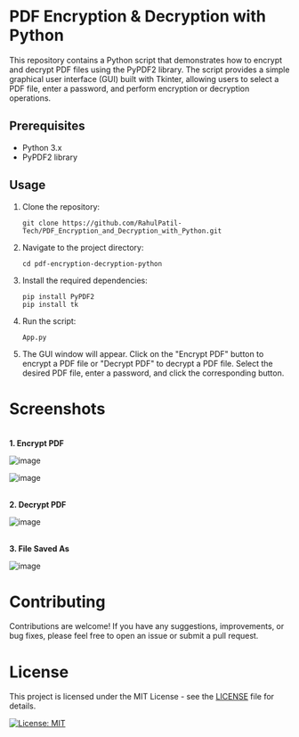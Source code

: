# PDF Encryption & Decryption with Python

This repository contains a Python script that demonstrates how to encrypt and decrypt PDF files using the PyPDF2 library. The script provides a simple graphical user interface (GUI) built with Tkinter, allowing users to select a PDF file, enter a password, and perform encryption or decryption operations.

## Prerequisites

- Python 3.x
- PyPDF2 library

## Usage

1. Clone the repository:

   ```shell
   git clone https://github.com/RahulPatil-Tech/PDF_Encryption_and_Decryption_with_Python.git
   ```
2. Navigate to the project directory:
   ```shell
   cd pdf-encryption-decryption-python
   ```
3. Install the required dependencies:
   ```shell
   pip install PyPDF2
   pip install tk
   ```
4. Run the script:
   ```shell
   App.py
   ```
5. The GUI window will appear. Click on the "Encrypt PDF" button to encrypt a PDF file or "Decrypt PDF" to decrypt a PDF
   file. Select the desired PDF file, enter a password, and click the corresponding button.

# Screenshots
<br><B>1. Encrypt PDF</br></B>

![image](https://github.com/RahulPatil-Tech/PDF_Encryption_and_Decryption_with_Python/assets/81096780/d1b32ef6-6e6c-48df-a898-78aab3065c3b)

![image](https://github.com/RahulPatil-Tech/PDF_Encryption_and_Decryption_with_Python/assets/81096780/fd404998-8670-4d75-9c3b-65dbbcf395e2)


<br><B>2. Decrypt PDF</br></B>

![image](https://github.com/RahulPatil-Tech/PDF_Encryption_and_Decryption_with_Python/assets/81096780/6cec8d2d-fa13-44db-8526-5fa8818bc029)

<br><B>3. File Saved As</br></B>

![image](https://github.com/RahulPatil-Tech/PDF_Encryption_and_Decryption_with_Python/assets/81096780/2a27ee2a-7930-4a6f-865a-2622cde573fd)


# Contributing
Contributions are welcome! If you have any suggestions, improvements, or bug fixes, please feel free to open an issue or submit a pull request.

# License
This project is licensed under the MIT License - see the [LICENSE](LICENSE) file for details.

[![License: MIT](https://img.shields.io/badge/License-MIT-yellow.svg)](https://opensource.org/licenses/MIT)

